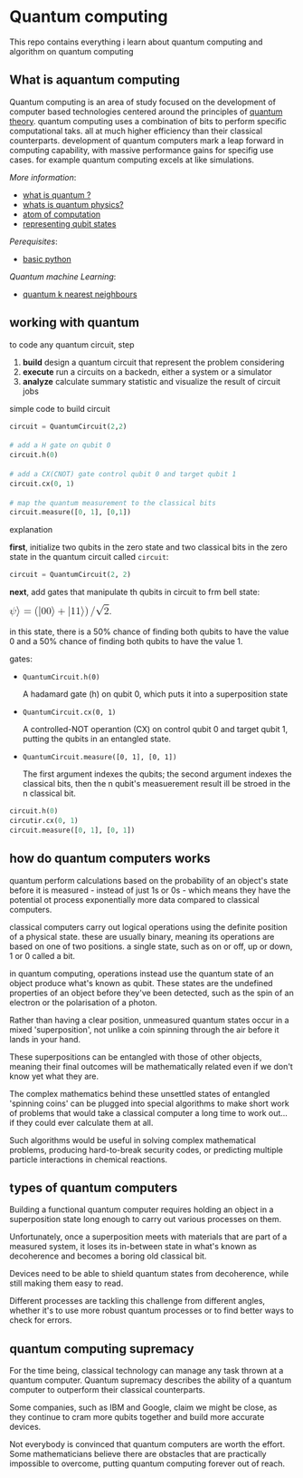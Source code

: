 # Quantum computing

This repo contains everything i learn about quantum computing and algorithm on quantum computing

## What is aquantum computing

Quantum computing is an area of study focused on the development of computer based technologies centered around the principles of [quantum theory](documentation/quantum.md). quantum computing uses a combination of bits to perform specific computational taks. all at much higher efficiency than their classical counterparts. development of quantum computers mark a leap forward in computing capability, with massive performance gains for specifig use cases. for example quantum computing excels at like simulations.


*More information*:
- [what is quantum ?](documentation/quantum.md)
- [whats is quantum physics?](documentation/quantum_pyhsics.md)
- [atom of computation](documentation/atom_of_computation.md)
- [representing qubit states](documentation/qubit_states.md)


*Perequisites*:
- [basic python](documentation/python_jupyter.md)

*Quantum machine Learning*:
- [quantum k nearest neighbours](quantum_k_nearest_neighbour)



## working with quantum
to code any quantum circuit, step
1. **build** design a quantum circuit that represent the problem considering
2. **execute** run a circuits on a backedn, either a system or a simulator
3. **analyze** calculate summary statistic and visualize the result of circuit jobs


simple code to build circuit
```python
circuit = QuantumCircuit(2,2)

# add a H gate on qubit 0
circuit.h(0)

# add a CX(CNOT) gate control qubit 0 and target qubit 1
circuit.cx(0, 1)

# map the quantum measurement to the classical bits
circuit.measure([0, 1], [0,1])
```
explanation

**first**, initialize two qubits in the zero state and two classical bits in the zero state in the quantum circuit called ``circuit``:
```python
circuit = QuantumCircuit(2, 2)
```
**next**, add gates that manipulate th qubits in circuit to frm bell state:

![codingcogs](formula/CodeCogsEqn.gif)

in this state, there is a 50% chance of finding both qubits to have the value 0 and a 50% chance of finding both qubits to have the value 1.

gates:

- ``QuantumCircuit.h(0)``
    
    A hadamard gate (h) on qubit 0, which puts it into a superposition state

- ``QuantumCircuit.cx(0, 1)``

    A controlled-NOT operantion (CX) on control qubit 0 and target qubit 1, putting the qubits in an entangled state.
    
- ``QuantumCircuit.measure([0, 1], [0, 1])``
    
    The first argument indexes the qubits; the second argument indexes the classical bits, then the n qubit's measuerement result ill be stroed in the n classical bit.

```python
circuit.h(0)
circutir.cx(0, 1)
circuit.measure([0, 1], [0, 1])
```

## how do quantum computers works

quantum perform calculations based on the probability of an object's state before it is measured - instead of just 1s or 0s - which means they have the potential ot process exponentially more data compared to classical computers.

classical computers carry out logical operations using the definite position of a physical state. these are usually binary, meaning its operations are based on one of two positions. a single state, such as on or off, up or down, 1 or 0 called a bit.

in quantum computing, operations instead use the quantum state of an object produce what's known as qubit. These states are the undefined properties of an object before they've been detected, such as the spin of an electron or the polarisation of a photon.

Rather than having a clear position, unmeasured quantum states occur in a mixed 'superposition', not unlike a coin spinning through the air before it lands in your hand.

These superpositions can be entangled with those of other objects, meaning their final outcomes will be mathematically related even if we don't know yet what they are.

The complex mathematics behind these unsettled states of entangled 'spinning coins' can be plugged into special algorithms to make short work of problems that would take a classical computer a long time to work out... if they could ever calculate them at all.

Such algorithms would be useful in solving complex mathematical problems, producing hard-to-break security codes, or predicting multiple particle interactions in chemical reactions.

## types of quantum computers

Building a functional quantum computer requires holding an object in a superposition state long enough to carry out various processes on them.

Unfortunately, once a superposition meets with materials that are part of a measured system, it loses its in-between state in what's known as decoherence and becomes a boring old classical bit.

Devices need to be able to shield quantum states from decoherence, while still making them easy to read.

Different processes are tackling this challenge from different angles, whether it's to use more robust quantum processes or to find better ways to check for errors.

## quantum computing supremacy

For the time being, classical technology can manage any task thrown at a quantum computer. Quantum supremacy describes the ability of a quantum computer to outperform their classical counterparts.

Some companies, such as IBM and Google, claim we might be close, as they continue to cram more qubits together and build more accurate devices.

Not everybody is convinced that quantum computers are worth the effort. Some mathematicians believe there are obstacles that are practically impossible to overcome, putting quantum computing forever out of reach.
